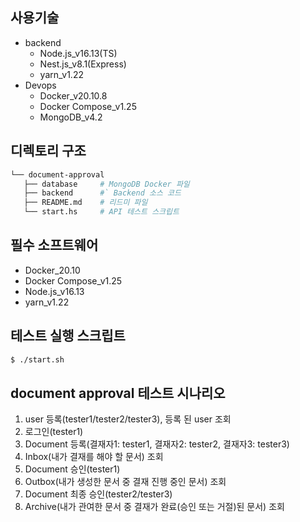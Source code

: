## 사용기술

- backend
  - Node.js_v16.13(TS)
  - Nest.js_v8.1(Express)
  - yarn_v1.22
- Devops
  - Docker_v20.10.8
  - Docker Compose_v1.25
  - MongoDB_v4.2

## 디렉토리 구조

```bash
└── document-approval
   ├── database     # MongoDB Docker 파일
   ├── backend      #` Backend 소스 코드
   ├── README.md    # 리드미 파일
   └── start.hs     # API 테스트 스크립트
```

## 필수 소프트웨어

- Docker_20.10
- Docker Compose_v1.25
- Node.js_v16.13
- yarn_v1.22

## 테스트 실행 스크립트

```bash
$ ./start.sh
```

## document approval 테스트 시나리오

1. user 등록(tester1/tester2/tester3), 등록 된 user 조회
2. 로그인(tester1)
3. Document 등록(결재자1: tester1, 결재자2: tester2, 결재자3: tester3)
4. Inbox(내가 결재를 해야 할 문서) 조회
5. Document 승인(tester1)
6. Outbox(내가 생성한 문서 중 결재 진행 중인 문서) 조회
7. Document 최종 승인(tester2/tester3)
8. Archive(내가 관여한 문서 중 결재가 완료(승인 또는 거절)된 문서) 조회
